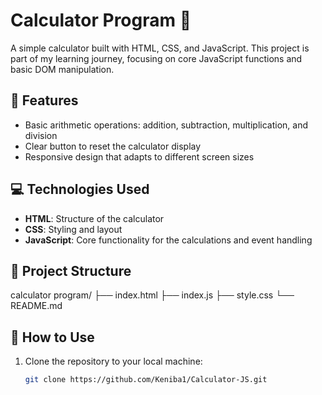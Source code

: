 # Calculator Program 🧮

A simple calculator built with HTML, CSS, and JavaScript. This project is part of my learning journey, focusing on core JavaScript functions and basic DOM manipulation.

## 🚀 Features

- Basic arithmetic operations: addition, subtraction, multiplication, and division
- Clear button to reset the calculator display
- Responsive design that adapts to different screen sizes

## 💻 Technologies Used

- **HTML**: Structure of the calculator
- **CSS**: Styling and layout
- **JavaScript**: Core functionality for the calculations and event handling

## 📂 Project Structure

calculator program/
├── index.html
├── index.js
├── style.css
└── README.md

## 🔧 How to Use

1. Clone the repository to your local machine:
   ```bash
   git clone https://github.com/Keniba1/Calculator-JS.git
